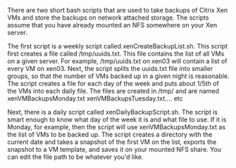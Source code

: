 There are two short bash scripts that are used to take backups of Citrix Xen VMs and store the backups on network attached storage. The scripts assume that you have already mounted an NFS somewhere on your Xen server.

The first script is a weekly script called xenCreateBackupList.sh. This script first creates a file called /tmp/uuids.txt. This file contains the list of all VMs on a given server. For example, /tmp/uuids.txt on xen03 will contain a list of every VM on xen03. Next, the script splits the uuids.txt file into smaller groups, so that the number of VMs backed up in a given night is reasonable. The script creates a file for each day of the week and puts about 1/5th of the VMs into each daily file. The files are created in /tmp/ and are named xenVMBackupsMonday.txt xenVMBackupsTuesday.txt.... etc

Next, there is a daily script called xenDailyBackupScript.sh. The script is smart enough to know what day of the week it is and what file to use. If it is Monday, for example, then the script will use xenVMBackupsMonday.txt as the list of VMs to be backed up. The script creates a directory with the current date and takes a snapshot of the first VM on the list, exports the snapshot to a VM template, and saves it on your mounted NFS share. You can edit the file path to be whatever you'd like.
